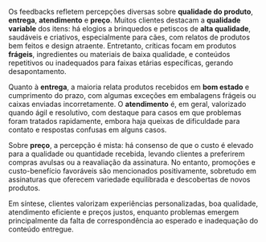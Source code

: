 Os feedbacks refletem percepções diversas sobre **qualidade do produto**, **entrega**, **atendimento** e **preço**. Muitos clientes destacam a **qualidade variable** dos itens: há elogios a brinquedos e petiscos de **alta qualidade**, saudáveis e criativos, especialmente para cães, com relatos de produtos bem feitos e design atraente. Entretanto, críticas focam em produtos **frágeis**, ingredientes ou materiais de baixa qualidade, e conteúdos repetitivos ou inadequados para faixas etárias específicas, gerando desapontamento. 

Quanto à **entrega**, a maioria relata produtos recebidos em **bom estado** e cumprimento do prazo, com algumas exceções em embalagens frágeis ou caixas enviadas incorretamente. O **atendimento** é, em geral, valorizado quando ágil e resolutivo, com destaque para casos em que problemas foram tratados rapidamente, embora haja queixas de dificuldade para contato e respostas confusas em alguns casos.

Sobre **preço**, a percepção é mista: há consenso de que o custo é elevado para a qualidade ou quantidade recebida, levando clientes a preferirem compras avulsas ou a reavaliação da assinatura. No entanto, promoções e custo-benefício favoráveis são mencionados positivamente, sobretudo em assinaturas que oferecem variedade equilibrada e descobertas de novos produtos.

Em síntese, clientes valorizam experiências personalizadas, boa qualidade, atendimento eficiente e preços justos, enquanto problemas emergem principalmente da falta de correspondência ao esperado e inadequação do conteúdo entregue.